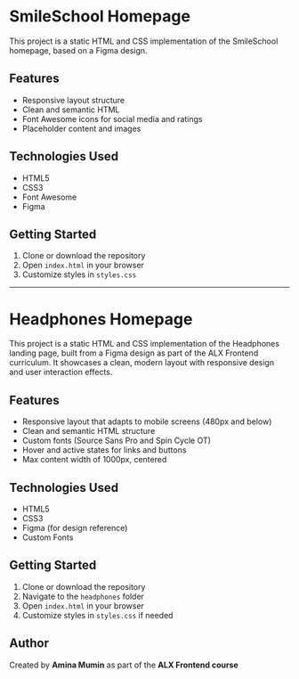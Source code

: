 # SmileSchool Homepage

This project is a static HTML and CSS implementation of the SmileSchool homepage, based on a Figma design.

## Features

- Responsive layout structure  
- Clean and semantic HTML  
- Font Awesome icons for social media and ratings  
- Placeholder content and images  

## Technologies Used

- HTML5  
- CSS3  
- Font Awesome  
- Figma  

## Getting Started

1. Clone or download the repository  
2. Open `index.html` in your browser  
3. Customize styles in `styles.css`

---

# Headphones Homepage

This project is a static HTML and CSS implementation of the Headphones landing page, built from a Figma design as part of the ALX Frontend curriculum. It showcases a clean, modern layout with responsive design and user interaction effects.

## Features

- Responsive layout that adapts to mobile screens (480px and below)  
- Clean and semantic HTML structure  
- Custom fonts (Source Sans Pro and Spin Cycle OT)  
- Hover and active states for links and buttons  
- Max content width of 1000px, centered  

## Technologies Used

- HTML5  
- CSS3  
- Figma (for design reference)  
- Custom Fonts  

## Getting Started

1. Clone or download the repository  
2. Navigate to the `headphones` folder  
3. Open `index.html` in your browser  
4. Customize styles in `styles.css` if needed

## Author

Created by **Amina Mumin** as part of the **ALX Frontend course**
